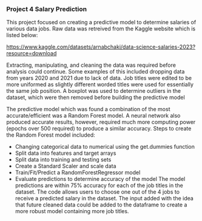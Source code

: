 ### Project 4 Salary Prediction

This project focused on creating a predictive model to determine salaries of various data jobs. Raw data was retreived from the Kaggle website which is listed below:

https://www.kaggle.com/datasets/arnabchaki/data-science-salaries-2023?resource=download

Extracting, manipulating, and cleaning the data was required before analysis could continue. Some examples of this included dropping data from years 2020 and 2021 due to lack of data. Job titles were edited to be more uniformed as slightly different worded titles were used for essentially the same job position. A boxplot was used to determine outliers in the dataset, which were then removed before building the predictive model 

The predictive model which was found a combination of the most accurate/efficient was a Random Forest model. A neural network also produced accurate results, however, required much more computing power (epochs over 500 required) to produce a similar accuracy. Steps to create the Random Forest model included:
-	Changing categorical data to numerical using the get.dummies function
-	Split data into features and target arrays
-	Split data into training and testing sets
-	Create a Standard Scaler and scale data
-	Train/Fit/Predict a RandomForestRegressor model
-	Evaluate predictions to determine accuracy of the model
The model predictions are within 75% accuracy for each of the job titles in the dataset. The code allows users to choose one out of the 4 jobs to receive a predicted salary in the dataset. The input added with the idea that future cleaned data could be added to the dataframe to create a more robust model containing more job titles. 
